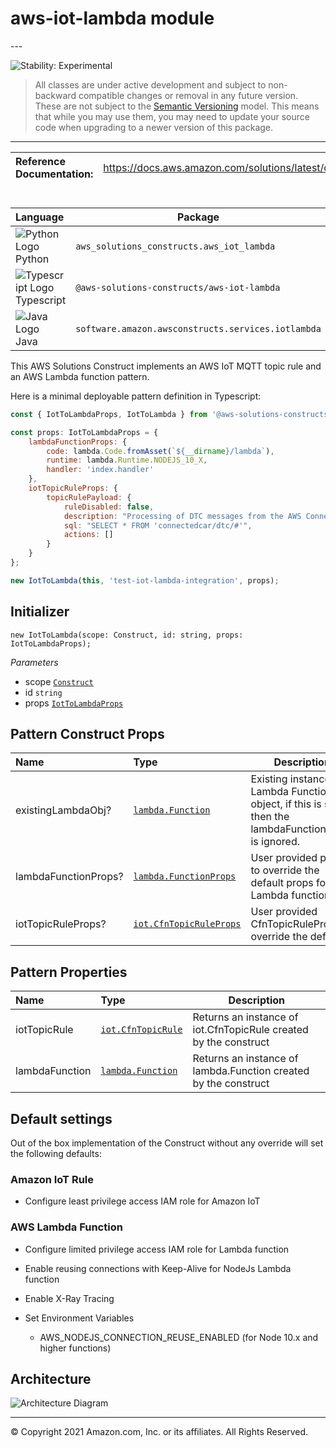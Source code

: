 # aws-iot-lambda module

<!--BEGIN STABILITY BANNER-->---


![Stability: Experimental](https://img.shields.io/badge/stability-Experimental-important.svg?style=for-the-badge)

> All classes are under active development and subject to non-backward compatible changes or removal in any
> future version. These are not subject to the [Semantic Versioning](https://semver.org/) model.
> This means that while you may use them, you may need to update your source code when upgrading to a newer version of this package.

---
<!--END STABILITY BANNER-->

| **Reference Documentation**:| <span style="font-weight: normal">https://docs.aws.amazon.com/solutions/latest/constructs/</span>|
|:-------------|:-------------|

<div style="height:8px"></div>

| **Language**     | **Package**        |
|:-------------|-----------------|
|![Python Logo](https://docs.aws.amazon.com/cdk/api/latest/img/python32.png) Python|`aws_solutions_constructs.aws_iot_lambda`|
|![Typescript Logo](https://docs.aws.amazon.com/cdk/api/latest/img/typescript32.png) Typescript|`@aws-solutions-constructs/aws-iot-lambda`|
|![Java Logo](https://docs.aws.amazon.com/cdk/api/latest/img/java32.png) Java|`software.amazon.awsconstructs.services.iotlambda`|

This AWS Solutions Construct implements an AWS IoT MQTT topic rule and an AWS Lambda function pattern.

Here is a minimal deployable pattern definition in Typescript:

```javascript
const { IotToLambdaProps, IotToLambda } from '@aws-solutions-constructs/aws-iot-lambda';

const props: IotToLambdaProps = {
    lambdaFunctionProps: {
        code: lambda.Code.fromAsset(`${__dirname}/lambda`),
        runtime: lambda.Runtime.NODEJS_10_X,
        handler: 'index.handler'
    },
    iotTopicRuleProps: {
        topicRulePayload: {
            ruleDisabled: false,
            description: "Processing of DTC messages from the AWS Connected Vehicle Solution.",
            sql: "SELECT * FROM 'connectedcar/dtc/#'",
            actions: []
        }
    }
};

new IotToLambda(this, 'test-iot-lambda-integration', props);
```

## Initializer

```text
new IotToLambda(scope: Construct, id: string, props: IotToLambdaProps);
```

*Parameters*

* scope [`Construct`](https://docs.aws.amazon.com/cdk/api/latest/docs/@aws-cdk_core.Construct.html)
* id `string`
* props [`IotToLambdaProps`](#pattern-construct-props)

## Pattern Construct Props

| **Name**     | **Type**        | **Description** |
|:-------------|:----------------|-----------------|
|existingLambdaObj?|[`lambda.Function`](https://docs.aws.amazon.com/cdk/api/latest/docs/@aws-cdk_aws-lambda.Function.html)|Existing instance of Lambda Function object, if this is set then the lambdaFunctionProps is ignored.|
|lambdaFunctionProps?|[`lambda.FunctionProps`](https://docs.aws.amazon.com/cdk/api/latest/docs/@aws-cdk_aws-lambda.FunctionProps.html)|User provided props to override the default props for the Lambda function.|
|iotTopicRuleProps?|[`iot.CfnTopicRuleProps`](https://docs.aws.amazon.com/cdk/api/latest/docs/@aws-cdk_aws-iot.CfnTopicRuleProps.html)|User provided CfnTopicRuleProps to override the defaults|

## Pattern Properties

| **Name**     | **Type**        | **Description** |
|:-------------|:----------------|-----------------|
|iotTopicRule|[`iot.CfnTopicRule`](https://docs.aws.amazon.com/cdk/api/latest/docs/@aws-cdk_aws-iot.CfnTopicRule.html)|Returns an instance of iot.CfnTopicRule created by the construct|
|lambdaFunction|[`lambda.Function`](https://docs.aws.amazon.com/cdk/api/latest/docs/@aws-cdk_aws-lambda.Function.html)|Returns an instance of lambda.Function created by the construct|

## Default settings

Out of the box implementation of the Construct without any override will set the following defaults:

### Amazon IoT Rule

* Configure least privilege access IAM role for Amazon IoT

### AWS Lambda Function

* Configure limited privilege access IAM role for Lambda function
* Enable reusing connections with Keep-Alive for NodeJs Lambda function
* Enable X-Ray Tracing
* Set Environment Variables

  * AWS_NODEJS_CONNECTION_REUSE_ENABLED (for Node 10.x and higher functions)

## Architecture

![Architecture Diagram](architecture.png)

---


© Copyright 2021 Amazon.com, Inc. or its affiliates. All Rights Reserved.
